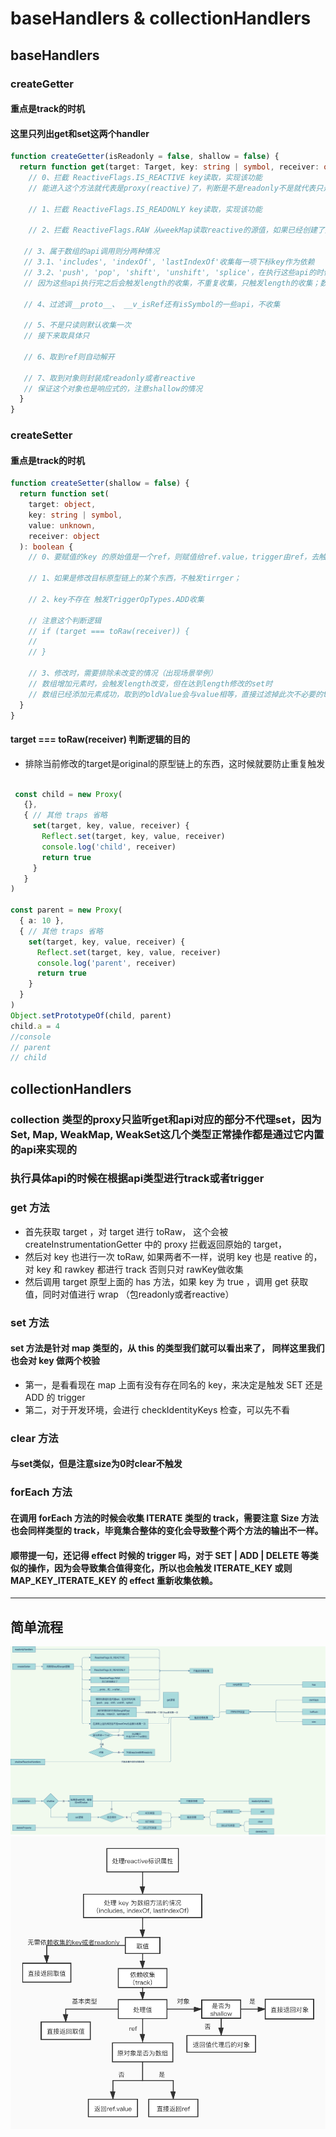 # baseHandlers & collectionHandlers

## baseHandlers

### createGetter
#### 重点是track的时机
#### 这里只列出get和set这两个handler

```ts
function createGetter(isReadonly = false, shallow = false) {
  return function get(target: Target, key: string | symbol, receiver: object) {
    // 0、拦截 ReactiveFlags.IS_REACTIVE key读取，实现该功能
    // 能进入这个方法就代表是proxy(reactive)了，判断是不是readonly不是就代表只是reactive

    // 1、拦截 ReactiveFlags.IS_READONLY key读取，实现该功能

    // 2、拦截 ReactiveFlags.RAW 从weekMap读取reactive的源值，如果已经创建了则返回

   // 3、属于数组的api调用则分两种情况
   // 3.1、'includes', 'indexOf', 'lastIndexOf'收集每一项下标key作为依赖
   // 3.2、'push', 'pop', 'shift', 'unshift', 'splice'，在执行这些api的时候停止收集`pauseTracking`,执行完了在回到之前的状态
   // 因为这些api执行完之后会触发length的收集，不重复收集，只触发length的收集；数组取完值之后return

   // 4、过滤调__proto__、 __v_isRef还有isSymbol的一些api，不收集

   // 5、不是只读则默认收集一次
   // 接下来取具体只

   // 6、取到ref则自动解开

   // 7、取到对象则封装成readonly或者reactive
   // 保证这个对象也是响应式的，注意shallow的情况
  }
}

```

### createSetter
#### 重点是track的时机

```ts
function createSetter(shallow = false) {
  return function set(
    target: object,
    key: string | symbol,
    value: unknown,
    receiver: object
  ): boolean {
    // 0、要赋值的key 的原始值是一个ref，则赋值给ref.value，trigger由ref，去触发跳出setter逻辑

    // 1、如果是修改目标原型链上的某个东西，不触发tirrger；

    // 2、key不存在 触发TriggerOpTypes.ADD收集

    // 注意这个判断逻辑
    // if (target === toRaw(receiver)) {
    //   
    // }

    // 3、修改时，需要排除未改变的情况（出现场景举例）
    // 数组增加元素时，会触发length改变，但在达到length修改的set时
    // 数组已经添加元素成功，取到的oldValue会与value相等，直接过滤掉此次不必要的trigger
  }
}

```

#### target === toRaw(receiver) 判断逻辑的目的
- 排除当前修改的target是original的原型链上的东西，这时候就要防止重复触发
```ts

 const child = new Proxy(
   {},
   { // 其他 traps 省略
     set(target, key, value, receiver) {
       Reflect.set(target, key, value, receiver)
       console.log('child', receiver)
       return true
     }
   }
)

const parent = new Proxy(
  { a: 10 },
  { // 其他 traps 省略
    set(target, key, value, receiver) {
      Reflect.set(target, key, value, receiver)
      console.log('parent', receiver)
      return true
    }
  }
)
Object.setPrototypeOf(child, parent)
child.a = 4
//console
// parent
// child

```
## collectionHandlers

### collection 类型的proxy只监听get和api对应的部分不代理set，因为Set, Map, WeakMap, WeakSet这几个类型正常操作都是通过它内置的api来实现的
### 执行具体api的时候在根据api类型进行track或者trigger

### get 方法
- 首先获取 target ，对 target 进行 toRaw， 这个会被 createInstrumentationGetter 中的 proxy 拦截返回原始的 target，
- 然后对 key 也进行一次 toRaw, 如果两者不一样，说明 key 也是 reative 的， 对 key 和 rawkey 都进行 track 否则只对 rawKey做收集
- 然后调用 target 原型上面的 has 方法，如果 key 为 true ，调用 get 获取值，同时对值进行 wrap （包readonly或者reactive）

### set 方法
#### set 方法是针对 map 类型的，从 this 的类型我们就可以看出来了， 同样这里我们也会对 key 做两个校验
- 第一，是看看现在 map 上面有没有存在同名的 key，来决定是触发 SET 还是 ADD 的 trigger
- 第二，对于开发环境，会进行 checkIdentityKeys 检查，可以先不看

### clear 方法
#### 与set类似，但是注意size为0时clear不触发

### forEach 方法
#### 在调用 forEach 方法的时候会收集 ITERATE 类型的 track，需要注意 Size 方法也会同样类型的 track，毕竟集合整体的变化会导致整个两个方法的输出不一样。
#### 顺带提一句，还记得 effect 时候的 trigger 吗，对于 SET | ADD | DELETE 等类似的操作，因为会导致集合值得变化，所以也会触发 ITERATE_KEY 或则 MAP_KEY_ITERATE_KEY 的 effect 重新收集依赖。

-----

## 简单流程

![流程](../resource/jpg/handlers.png)
![流程](../resource/jpg/vue3-reactive-get.jpg)